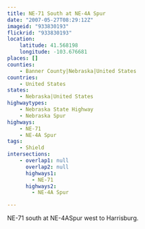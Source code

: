 ```yaml
---
title: NE-71 South at NE-4A Spur
date: "2007-05-27T08:29:12Z"
imageid: "933830193"
flickrid: "933830193"
location:
    latitude: 41.568198
    longitude: -103.676681
places: []
counties:
    - Banner County|Nebraska|United States
countries:
    - United States
states:
    - Nebraska|United States
highwaytypes:
    - Nebraska State Highway
    - Nebraska Spur
highways:
    - NE-71
    - NE-4A Spur
tags:
    - Shield
intersections:
    - overlap1: null
      overlap2: null
      highways1:
        - NE-71
      highways2:
        - NE-4A Spur

---
```

NE-71 south at NE-4ASpur west to Harrisburg.